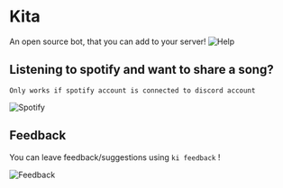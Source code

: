 # Kita
An open source bot, that you can add to your server!
![Help](https://i.gyazo.com/9b39319a0d2625025d1de7013e077161.gif)

## Listening to spotify and want to share a song?
``Only works if spotify account is connected to discord account``

![Spotify](https://i.gyazo.com/9afc09b761f3c73d854b85fe4958eff2.png)

## Feedback
You can leave feedback/suggestions using ``ki feedback`` !

![Feedback](https://i.gyazo.com/c7781ecb40361cfd0583f88b7da63eed.png)
